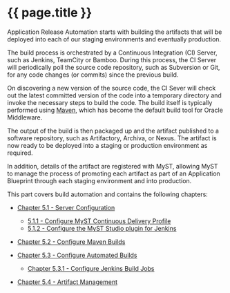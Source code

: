 # {{ page.title }}

Application Release Automation starts with building the artifacts that will be deployed into each of our staging environments and eventually production.

The build process is orchestrated by a Continuous Integration (CI) Server, such as Jenkins, TeamCity or Bamboo. During this process, the CI Server will periodically poll the source code repository, such as Subversion or Git, for any code changes (or commits) since the previous build. 

On discovering a new version of the source code, the CI Sever will check out the latest committed version of the code into a temporary directory and invoke the necessary steps to build the code.  The build itself is typically performed using [Maven](https://en.wikipedia.org/wiki/Maven), which has become the default build tool for Oracle Middleware.

The output of the build is then packaged up and the artifact published to a software repository, such as Artifactory, Archiva, or Nexus. The artifact is now ready to be deployed into a staging or production environment as required.

In addition, details of the artifact are registered with MyST, allowing MyST to manage the process of promoting each artifact as part of an Application Blueprint through each staging environment and into production.

This part covers build automation and contains the following chapters:

* [Chapter 5.1 - Server Configuration](/build/server/configuration/README.md)
    * [5.1.1 - Configure MyST Continuous Delivery Profile](/infrastructure/continuous-delivery-profile/README.md)
    * [5.1.2 - Configure the MyST Studio plugin for Jenkins](/build/server/configuration/jenkins/README.md)


* [Chapter 5.2 - Configure Maven Builds](/build/maven/README.md)  

* [Chapter 5.3 - Configure Automated Builds ](/build/ci/README.md)
    * [Chapter 5.3.1 - Configure Jenkins Build Jobs](/build/ci/jenkins/README.md)


* [Chapter 5.4 - Artifact Management](/build/artifacts/README.md)
